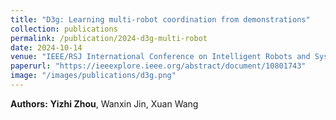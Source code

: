 ```yaml
---
title: "D3g: Learning multi-robot coordination from demonstrations"
collection: publications
permalink: /publication/2024-d3g-multi-robot
date: 2024-10-14
venue: "IEEE/RSJ International Conference on Intelligent Robots and Systems (IROS), pp. 8898–8904"
paperurl: "https://ieeexplore.ieee.org/abstract/document/10801743"
image: "/images/publications/d3g.png"
---
```


**Authors:** **Yizhi Zhou**, Wanxin Jin, Xuan Wang  

